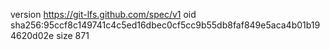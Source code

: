 version https://git-lfs.github.com/spec/v1
oid sha256:95ccf8c149741c4c5ed16dbec0cf5cc9b55db8faf849e5aca4b01b194620d02e
size 871
